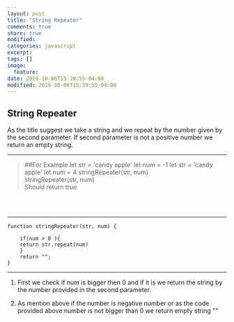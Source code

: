 ```yaml
---
layout: post
title: "String Repeater"
comments: true
share: true
modified:
categories: javascript
excerpt:
tags: []
image:
  feature:
date: 2019-10-06T15:39:55-04:00
modified: 2019-10-06T15:39:55-04:00
---
```


## String Repeater

As the title suggest we take a string and we repeat by the number given by the second parameter. If second parameter is not a positive number we return an empty string.

___

> ##For Example
let str = 'candy apple'
let num = -1
let str = 'candy apple'
let num = 4 
stringRepeater(str, num) <br>
stringRepeater(str, num)<br>
Should return true<br>
##
<br>

___


~~~
function stringRepeater(str, num) {
	
	if(num > 0 ){
	return str.repeat(num)
	}
	return "";
}

~~~

___

1. First we check if num is bigger then 0 and if it is we return the string by the number provided in the second parameter.

2. As mention above if the number is negative number or as the code provided above number is not bigger than 0 we return empty string ""

